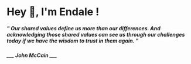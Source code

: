 <h1 title="head"> Hey 👋, I'm Endale !</h1>

**<h5><i>" Our shared values define us more than our differences. And acknowledging those shared values can see us through our challenges today if we have the wisdom to trust in them again. "</i></h5>**

*<b>___ John McCain ___</b>*
